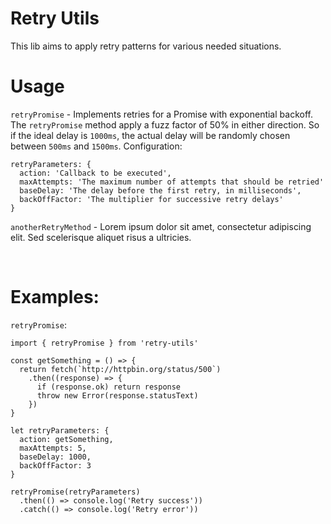 # Retry Utils

This lib aims to apply retry patterns for various needed situations.

# Usage

`retryPromise` - Implements retries for a Promise with exponential backoff. The `retryPromise` method apply a fuzz factor of 50% in either direction. So if the ideal delay is `1000ms`, the actual delay will be randomly chosen between `500ms` and `1500ms`. Configuration:

  ```
  retryParameters: {
    action: 'Callback to be executed',
    maxAttempts: 'The maximum number of attempts that should be retried'
    baseDelay: 'The delay before the first retry, in milliseconds',
    backOffFactor: 'The multiplier for successive retry delays'
  }
  ```

`anotherRetryMethod` - Lorem ipsum dolor sit amet, consectetur adipiscing elit. Sed scelerisque aliquet risus a ultricies.

<br>

# Examples:

`retryPromise`:

```
import { retryPromise } from 'retry-utils'

const getSomething = () => {
  return fetch(`http://httpbin.org/status/500`)
    .then((response) => {
      if (response.ok) return response
      throw new Error(response.statusText)
    })
}

let retryParameters: {
  action: getSomething,
  maxAttempts: 5,
  baseDelay: 1000,
  backOffFactor: 3
}

retryPromise(retryParameters)
  .then(() => console.log('Retry success'))
  .catch(() => console.log('Retry error'))
```